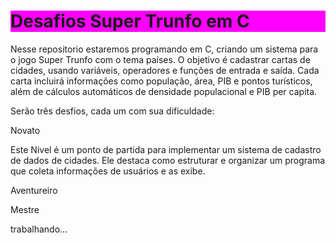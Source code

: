 <div
style="background-color:#FF00FF;"
>
<h1>
Desafios Super Trunfo em C
</h1>
</div> 

Nesse repositorio estaremos programando em C, criando um sistema para o jogo Super Trunfo com o tema países. 
O objetivo é cadastrar cartas de cidades, usando variáveis, operadores e funções de entrada e saída. 
Cada carta incluirá informações como população, área, PIB e pontos turísticos, além de cálculos automáticos de densidade populacional e PIB per capita. 

Serão três desfios, cada um com sua dificuldade:

Novato

Este Nivel é um ponto de partida para implementar um sistema de cadastro de dados de cidades. 
Ele destaca como estruturar e organizar um programa que coleta informações de usuários e as exibe.

Aventureiro

Mestre

trabalhando...
